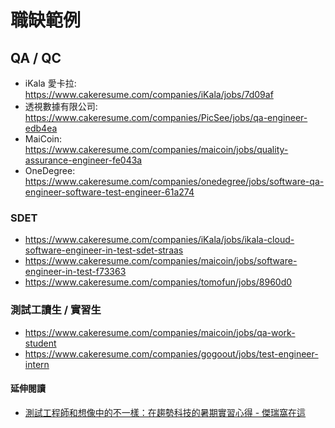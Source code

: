 # 職缺範例

## QA / QC

- iKala 愛卡拉: <https://www.cakeresume.com/companies/iKala/jobs/7d09af>
- 透視數據有限公司: <https://www.cakeresume.com/companies/PicSee/jobs/qa-engineer-edb4ea>
- MaiCoin: <https://www.cakeresume.com/companies/maicoin/jobs/quality-assurance-engineer-fe043a>
- OneDegree: <https://www.cakeresume.com/companies/onedegree/jobs/software-qa-engineer-software-test-engineer-61a274>

### SDET

- <https://www.cakeresume.com/companies/iKala/jobs/ikala-cloud-software-engineer-in-test-sdet-straas>
- <https://www.cakeresume.com/companies/maicoin/jobs/software-engineer-in-test-f73363>
- <https://www.cakeresume.com/companies/tomofun/jobs/8960d0>

### 測試工讀生 / 實習生

- <https://www.cakeresume.com/companies/maicoin/jobs/qa-work-student>
- <https://www.cakeresume.com/companies/gogoout/jobs/test-engineer-intern>

#### 延伸閱讀

- [測試工程師和想像中的不一樣：在趨勢科技的暑期實習心得 - 傑瑞窩在這](https://jerrynest.io/trendmicro-summer-intern-2016/)
